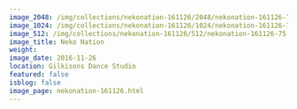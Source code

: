 ```yaml
---
image_2048: /img/collections/nekonation-161126/2048/nekonation-161126-75.jpg
image_1024: /img/collections/nekonation-161126/1024/nekonation-161126-75.jpg
image_512: /img/collections/nekonation-161126/512/nekonation-161126-75.jpg
image_title: Neko Nation
weight: 
image_date: 2016-11-26
location: Gilkisons Dance Studio
featured: false
isblog: false
image_page: nekonation-161126.html
---
```

